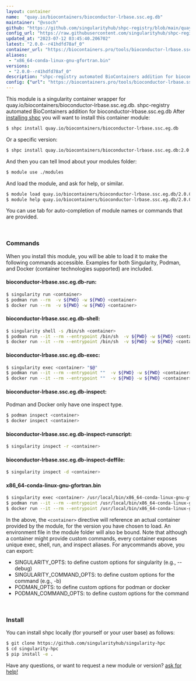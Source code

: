```yaml
---
layout: container
name:  "quay.io/biocontainers/bioconductor-lrbase.ssc.eg.db"
maintainer: "@vsoch"
github: "https://github.com/singularityhub/shpc-registry/blob/main/quay.io/biocontainers/bioconductor-lrbase.ssc.eg.db/container.yaml"
config_url: "https://raw.githubusercontent.com/singularityhub/shpc-registry/main/quay.io/biocontainers/bioconductor-lrbase.ssc.eg.db/container.yaml"
updated_at: "2023-07-12 03:45:40.206702"
latest: "2.0.0--r41hdfd78af_0"
container_url: "https://biocontainers.pro/tools/bioconductor-lrbase.ssc.eg.db"
aliases:
 - "x86_64-conda-linux-gnu-gfortran.bin"
versions:
 - "2.0.0--r41hdfd78af_0"
description: "shpc-registry automated BioContainers addition for bioconductor-lrbase.ssc.eg.db"
config: {"url": "https://biocontainers.pro/tools/bioconductor-lrbase.ssc.eg.db", "maintainer": "@vsoch", "description": "shpc-registry automated BioContainers addition for bioconductor-lrbase.ssc.eg.db", "latest": {"2.0.0--r41hdfd78af_0": "sha256:b63fa922eaa41cd783bee1194f51574011c7be11bc77e86c371f7e060b4b4be3"}, "tags": {"2.0.0--r41hdfd78af_0": "sha256:b63fa922eaa41cd783bee1194f51574011c7be11bc77e86c371f7e060b4b4be3"}, "docker": "quay.io/biocontainers/bioconductor-lrbase.ssc.eg.db", "aliases": {"x86_64-conda-linux-gnu-gfortran.bin": "/usr/local/bin/x86_64-conda-linux-gnu-gfortran.bin"}}
---
```


This module is a singularity container wrapper for quay.io/biocontainers/bioconductor-lrbase.ssc.eg.db.
shpc-registry automated BioContainers addition for bioconductor-lrbase.ssc.eg.db
After [installing shpc](#install) you will want to install this container module:


```bash
$ shpc install quay.io/biocontainers/bioconductor-lrbase.ssc.eg.db
```

Or a specific version:

```bash
$ shpc install quay.io/biocontainers/bioconductor-lrbase.ssc.eg.db:2.0.0--r41hdfd78af_0
```

And then you can tell lmod about your modules folder:

```bash
$ module use ./modules
```

And load the module, and ask for help, or similar.

```bash
$ module load quay.io/biocontainers/bioconductor-lrbase.ssc.eg.db/2.0.0--r41hdfd78af_0
$ module help quay.io/biocontainers/bioconductor-lrbase.ssc.eg.db/2.0.0--r41hdfd78af_0
```

You can use tab for auto-completion of module names or commands that are provided.

<br>

### Commands

When you install this module, you will be able to load it to make the following commands accessible.
Examples for both Singularity, Podman, and Docker (container technologies supported) are included.

#### bioconductor-lrbase.ssc.eg.db-run:

```bash
$ singularity run <container>
$ podman run --rm  -v ${PWD} -w ${PWD} <container>
$ docker run --rm  -v ${PWD} -w ${PWD} <container>
```

#### bioconductor-lrbase.ssc.eg.db-shell:

```bash
$ singularity shell -s /bin/sh <container>
$ podman run --it --rm --entrypoint /bin/sh  -v ${PWD} -w ${PWD} <container>
$ docker run --it --rm --entrypoint /bin/sh  -v ${PWD} -w ${PWD} <container>
```

#### bioconductor-lrbase.ssc.eg.db-exec:

```bash
$ singularity exec <container> "$@"
$ podman run --it --rm --entrypoint ""  -v ${PWD} -w ${PWD} <container> "$@"
$ docker run --it --rm --entrypoint ""  -v ${PWD} -w ${PWD} <container> "$@"
```

#### bioconductor-lrbase.ssc.eg.db-inspect:

Podman and Docker only have one inspect type.

```bash
$ podman inspect <container>
$ docker inspect <container>
```

#### bioconductor-lrbase.ssc.eg.db-inspect-runscript:

```bash
$ singularity inspect -r <container>
```

#### bioconductor-lrbase.ssc.eg.db-inspect-deffile:

```bash
$ singularity inspect -d <container>
```


#### x86_64-conda-linux-gnu-gfortran.bin

```bash
$ singularity exec <container> /usr/local/bin/x86_64-conda-linux-gnu-gfortran.bin
$ podman run --it --rm --entrypoint /usr/local/bin/x86_64-conda-linux-gnu-gfortran.bin   -v ${PWD} -w ${PWD} <container> -c " $@"
$ docker run --it --rm --entrypoint /usr/local/bin/x86_64-conda-linux-gnu-gfortran.bin   -v ${PWD} -w ${PWD} <container> -c " $@"
```



In the above, the `<container>` directive will reference an actual container provided
by the module, for the version you have chosen to load. An environment file in the
module folder will also be bound. Note that although a container
might provide custom commands, every container exposes unique exec, shell, run, and
inspect aliases. For anycommands above, you can export:

 - SINGULARITY_OPTS: to define custom options for singularity (e.g., --debug)
 - SINGULARITY_COMMAND_OPTS: to define custom options for the command (e.g., -b)
 - PODMAN_OPTS: to define custom options for podman or docker
 - PODMAN_COMMAND_OPTS: to define custom options for the command

<br>

### Install

You can install shpc locally (for yourself or your user base) as follows:

```bash
$ git clone https://github.com/singularityhub/singularity-hpc
$ cd singularity-hpc
$ pip install -e .
```

Have any questions, or want to request a new module or version? [ask for help!](https://github.com/singularityhub/singularity-hpc/issues)